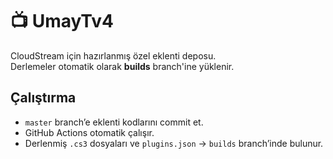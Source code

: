 # 📺 UmayTv4

CloudStream için hazırlanmış özel eklenti deposu.  
Derlemeler otomatik olarak **builds** branch'ine yüklenir.

## Çalıştırma
- `master` branch’e eklenti kodlarını commit et.
- GitHub Actions otomatik çalışır.
- Derlenmiş `.cs3` dosyaları ve `plugins.json` → `builds` branch’inde bulunur.
